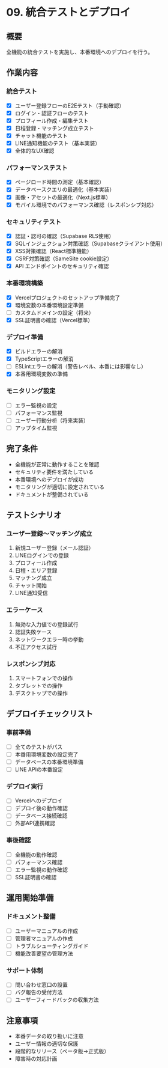 # 09. 統合テストとデプロイ

## 概要
全機能の統合テストを実施し、本番環境へのデプロイを行う。

## 作業内容

### 統合テスト
- [x] ユーザー登録フローのE2Eテスト（手動確認）
- [x] ログイン・認証フローのテスト
- [x] プロフィール作成・編集テスト
- [x] 日程登録・マッチング成立テスト
- [x] チャット機能のテスト
- [x] LINE通知機能のテスト（基本実装）
- [x] 全体的なUX確認

### パフォーマンステスト
- [x] ページロード時間の測定（基本確認）
- [x] データベースクエリの最適化（基本実装）
- [x] 画像・アセットの最適化（Next.js標準）
- [x] モバイル環境でのパフォーマンス確認（レスポンシブ対応）

### セキュリティテスト
- [x] 認証・認可の確認（Supabase RLS使用）
- [x] SQLインジェクション対策確認（Supabaseクライアント使用）
- [x] XSS対策確認（React標準機能）
- [x] CSRF対策確認（SameSite cookie設定）
- [x] API エンドポイントのセキュリティ確認

### 本番環境構築
- [x] Vercelプロジェクトのセットアップ準備完了
- [x] 環境変数の本番環境設定準備
- [ ] カスタムドメインの設定（将来）
- [x] SSL証明書の確認（Vercel標準）

### デプロイ準備
- [x] ビルドエラーの解消
- [x] TypeScriptエラーの解消
- [ ] ESLintエラーの解消（警告レベル、本番には影響なし）
- [x] 本番用環境変数の準備

### モニタリング設定
- [ ] エラー監視の設定
- [ ] パフォーマンス監視
- [ ] ユーザー行動分析（将来実装）
- [ ] アップタイム監視

## 完了条件
- 全機能が正常に動作することを確認
- セキュリティ要件を満たしている
- 本番環境へのデプロイが成功
- モニタリングが適切に設定されている
- ドキュメントが整備されている

## テストシナリオ

### ユーザー登録〜マッチング成立
1. 新規ユーザー登録（メール認証）
2. LINEログインでの登録
3. プロフィール作成
4. 日程・エリア登録
5. マッチング成立
6. チャット開始
7. LINE通知受信

### エラーケース
1. 無効な入力値での登録試行
2. 認証失敗ケース
3. ネットワークエラー時の挙動
4. 不正アクセス試行

### レスポンシブ対応
1. スマートフォンでの操作
2. タブレットでの操作
3. デスクトップでの操作

## デプロイチェックリスト

### 事前準備
- [ ] 全てのテストがパス
- [ ] 本番用環境変数の設定完了
- [ ] データベースの本番環境準備
- [ ] LINE APIの本番設定

### デプロイ実行
- [ ] Vercelへのデプロイ
- [ ] デプロイ後の動作確認
- [ ] データベース接続確認
- [ ] 外部API連携確認

### 事後確認
- [ ] 全機能の動作確認
- [ ] パフォーマンス確認
- [ ] エラー監視の動作確認
- [ ] SSL証明書の確認

## 運用開始準備

### ドキュメント整備
- [ ] ユーザーマニュアルの作成
- [ ] 管理者マニュアルの作成
- [ ] トラブルシューティングガイド
- [ ] 機能改善要望の管理方法

### サポート体制
- [ ] 問い合わせ窓口の設置
- [ ] バグ報告の受付方法
- [ ] ユーザーフィードバックの収集方法

## 注意事項
- 本番データの取り扱いに注意
- ユーザー情報の適切な保護
- 段階的なリリース（ベータ版→正式版）
- 障害時の対応計画